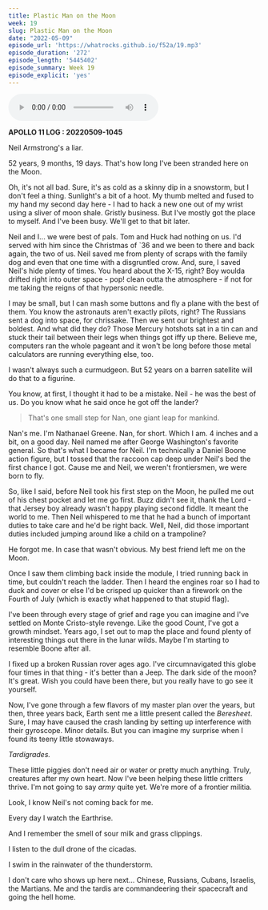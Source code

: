 ```yaml
---
title: Plastic Man on the Moon
week: 19
slug: Plastic Man on the Moon
date: "2022-05-09"
episode_url: 'https://whatrocks.github.io/f52a/19.mp3'
episode_duration: '272'
episode_length: '5445402'
episode_summary: Week 19
episode_explicit: 'yes'
---
```


<audio controls="controls">
  <source type="audio/mp3" src="https://whatrocks.github.io/f52a/19.mp3"></source>
</audio>

**APOLLO 11 LOG : 20220509-1045**

Neil Armstrong's a liar.

52 years, 9 months, 19 days. That's how long I've been stranded here on the Moon.

Oh, it's not all bad. Sure, it's as cold as a skinny dip in a snowstorm, but I don't feel a thing. Sunlight's a bit of a hoot. My thumb melted and fused to my hand my second day here - I had to hack a new one out of my wrist using a sliver of moon shale. Gristly business. But I've mostly got the place to myself. And I've been busy. We'll get to that bit later.

Neil and I... we were best of pals. Tom and Huck had nothing on us. I'd served with him since the Christmas of `36 and we been to there and back again, the two of us. Neil saved me from plenty of scraps with the family dog and even that one time with a disgruntled crow. And, sure, I saved Neil's hide plenty of times. You heard about the X-15, right? Boy woulda drifted right into outer space - pop! clean outta the atmosphere - if not for me taking the reigns of that hypersonic needle.

I may be small, but I can mash some buttons and fly a plane with the best of them. You know the astronauts aren't exactly pilots, right? The Russians sent a dog into space, for chrissake. Then we sent our brightest and boldest. And what did they do? Those Mercury hotshots sat in a tin can and stuck their tail between their legs when things got iffy up there. Believe me, computers ran the whole pageant and it won't be long before those metal calculators are running everything else, too.

I wasn't always such a curmudgeon. But 52 years on a barren satellite will do that to a figurine.

You know, at first, I thought it had to be a mistake. Neil - he was the best of us. Do you know what he said once he got off the lander?

> That's one small step for Nan, one giant leap for mankind.

Nan's me. I'm Nathanael Greene. Nan, for short. Which I am. 4 inches and a bit, on a good day. Neil named me after George Washington's favorite general. So that's what I became for Neil. I'm technically a Daniel Boone action figure, but I tossed that the raccoon cap deep under Neil's bed the first chance I got. Cause me and Neil, we weren't frontiersmen, we were born to fly.

So, like I said, before Neil took his first step on the Moon, he pulled me out of his chest pocket and let me go first. Buzz didn't see it, thank the Lord - that Jersey boy already wasn't happy playing second fiddle. It meant the world to me. Then Neil whispered to me that he had a bunch of important duties to take care and he'd be right back. Well, Neil, did those important duties included jumping around like a child on a trampoline?

He forgot me. In case that wasn't obvious. My best friend left me on the Moon.

Once I saw them climbing back inside the module, I tried running back in time, but couldn't reach the ladder. Then I heard the engines roar so I had to duck and cover or else I'd be crisped up quicker than a firework on the Fourth of July (which is exactly what happened to that stupid flag).

I've been through every stage of grief and rage you can imagine and I've settled on Monte Cristo-style revenge. Like the good Count, I've got a growth mindset. Years ago, I set out to map the place and found plenty of interesting things out there in the lunar wilds. Maybe I'm starting to resemble Boone after all. 

I fixed up a broken Russian rover ages ago. I've circumnavigated this globe four times in that thing - it's better than a Jeep. The dark side of the moon? It's great. Wish you could have been there, but you really have to go see it yourself.

Now, I've gone through a few flavors of my master plan over the years, but then, three years back, Earth sent me a little present called the *Beresheet*. Sure, I may have caused the crash landing by setting up interference with their gyroscope. Minor details. But you can imagine my surprise when I found its teeny little stowaways.

*Tardigrades.*

These little piggies don't need air or water or pretty much anything. Truly, creatures after my own heart. Now I've been helping these little critters thrive. I'm not going to say *army* quite yet. We're more of a frontier militia.

Look, I know Neil's not coming back for me.

Every day I watch the Earthrise.

And I remember the smell of sour milk and grass clippings.

I listen to the dull drone of the cicadas.

I swim in the rainwater of the thunderstorm.

I don't care who shows up here next... Chinese, Russians, Cubans, Israelis, the Martians. Me and the tardis are commandeering their spacecraft and going the hell home.